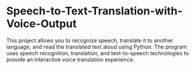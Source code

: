 # Speech-to-Text-Translation-with-Voice-Output
This project allows you to recognize speech, translate it to another language, and read the translated text aloud using Python. The program uses speech recognition, translation, and text-to-speech technologies to provide an interactive voice translation experience.
